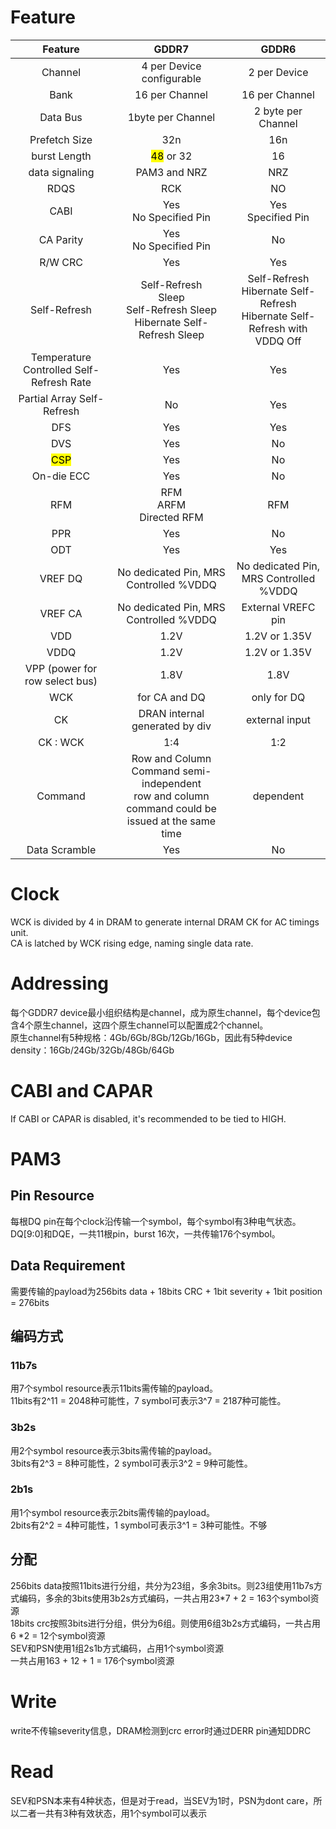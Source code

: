# Feature
| Feature | GDDR7 | GDDR6 |
|:---:|:---:|:---:|
|Channel |4 per Device<br>configurable | 2 per Device |
|Bank| 16 per Channel|16 per Channel|
|Data Bus| 1byte per Channel| 2 byte per Channel|
|Prefetch Size| 32n|16n|
|burst Length| <mark>48</mark> or 32|16|
|data signaling| PAM3 and NRZ | NRZ |
|RDQS|RCK|NO|
|CABI| Yes <br> No Specified Pin|Yes <br> Specified Pin|
|CA Parity|Yes  <br> No Specified Pin|No|
|R/W CRC|Yes|Yes|
|Self-Refresh|Self-Refresh<br>Sleep<br>Self-Refresh Sleep<br>Hibernate Self-Refresh Sleep|Self-Refresh<br>Hibernate Self-Refresh<br>Hibernate Self-Refresh with VDDQ Off|
|Temperature Controlled Self-Refresh Rate| Yes|Yes|
|Partial Array Self-Refresh| No | Yes|
|DFS|Yes|Yes|
|DVS|Yes|No|
|<mark>CSP</mark>|Yes|No|
|On-die ECC| Yes | No|
|RFM| RFM<br>ARFM<br>Directed RFM| RFM|
|PPR|Yes|No|
|ODT| Yes|Yes|
|VREF DQ| No dedicated Pin, MRS Controlled %VDDQ|No dedicated Pin, MRS Controlled %VDDQ|
|VREF CA| No dedicated Pin, MRS Controlled %VDDQ| External VREFC pin|
|VDD|1.2V|1.2V or 1.35V|
|VDDQ|1.2V|1.2V or 1.35V|
|VPP (power for row select bus)|1.8V|1.8V|
|WCK| for CA and DQ| only for DQ|
|CK | DRAN internal generated by div | external input |
|CK : WCK | 1:4 | 1:2|
|Command| Row and Column Command semi-independent <br> row and column command could be issued at the same time| dependent |
| Data Scramble | Yes | No|

# Clock
WCK is divided by 4 in DRAM to generate internal DRAM CK for AC timings unit.  
CA is latched by WCK rising edge, naming single data rate.

# Addressing
每个GDDR7 device最小组织结构是channel，成为原生channel，每个device包含4个原生channel，这四个原生channel可以配置成2个channel。  
原生channel有5种规格：4Gb/6Gb/8Gb/12Gb/16Gb，因此有5种device density：16Gb/24Gb/32Gb/48Gb/64Gb

# CABI and CAPAR
If CABI or CAPAR is disabled, it's recommended to be tied to HIGH.

# PAM3
## Pin Resource
每根DQ pin在每个clock沿传输一个symbol，每个symbol有3种电气状态。
DQ[9:0]和DQE，一共11根pin，burst 16次，一共传输176个symbol。
## Data Requirement
需要传输的payload为256bits data + 18bits CRC + 1bit severity + 1bit position = 276bits

## 编码方式
### 11b7s
用7个symbol resource表示11bits需传输的payload。  
11bits有2^11 = 2048种可能性，7 symbol可表示3^7 = 2187种可能性。
### 3b2s
用2个symbol resource表示3bits需传输的payload。  
3bits有2^3 = 8种可能性，2 symbol可表示3^2 = 9种可能性。
### 2b1s
用1个symbol resource表示2bits需传输的payload。  
2bits有2^2 = 4种可能性，1 symbol可表示3^1 = 3种可能性。不够

## 分配
256bits data按照11bits进行分组，共分为23组，多余3bits。则23组使用11b7s方式编码，多余的3bits使用3b2s方式编码，一共占用23*7 + 2 = 163个symbol资源  
18bits crc按照3bits进行分组，供分为6组。则使用6组3b2s方式编码，一共占用6 *2 = 12个symbol资源  
SEV和PSN使用1组2s1b方式编码，占用1个symbol资源  
一共占用163 + 12 + 1 = 176个symbol资源

# Write
write不传输severity信息，DRAM检测到crc error时通过DERR pin通知DDRC

# Read
SEV和PSN本来有4种状态，但是对于read，当SEV为1时，PSN为dont care，所以二者一共有3种有效状态，用1个symbol可以表示
